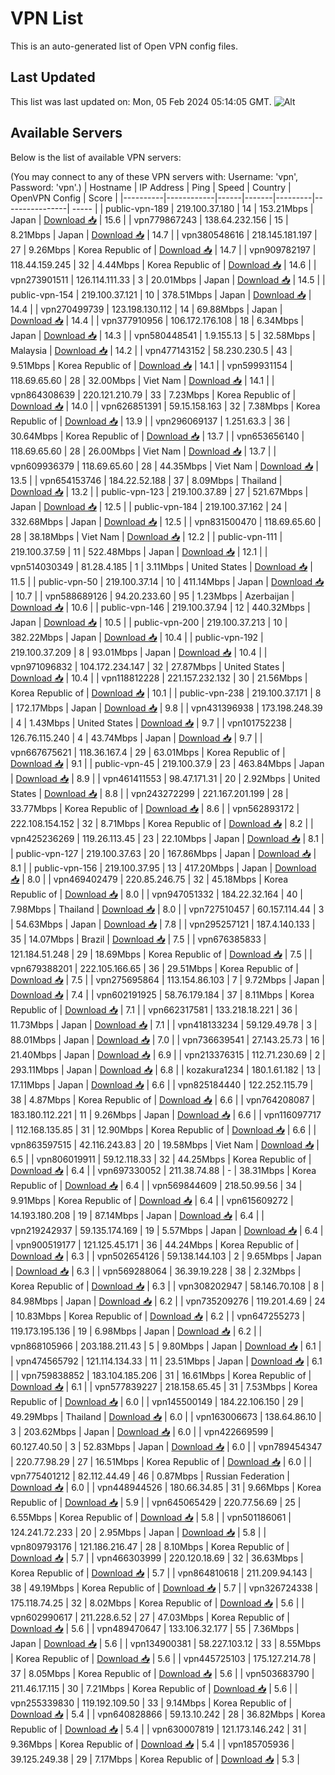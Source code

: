 # VPN List

This is an auto-generated list of Open VPN config files.

## Last Updated

This list was last updated on: Mon, 05 Feb 2024 05:14:05 GMT.
![Alt](https://repobeats.axiom.co/api/embed/186b98318ef1479477931607c1ad7d823f12451f.svg "Repobeats analytics image")

## Available Servers

Below is the list of available VPN servers:

(You may connect to any of these VPN servers with: Username: 'vpn', Password: 'vpn'.)
| Hostname | IP Address | Ping | Speed | Country | OpenVPN Config | Score |
|----------|------------|------|-------|---------|----------------| ----- |
| public-vpn-189 | 219.100.37.180 | 14 | 153.21Mbps | Japan | [Download 📥](./configs/server_0_JP.ovpn) | 15.6 |
| vpn779867243 | 138.64.232.156 | 15 | 8.21Mbps | Japan | [Download 📥](./configs/server_1_JP.ovpn) | 14.7 |
| vpn380548616 | 218.145.181.197 | 27 | 9.26Mbps | Korea Republic of | [Download 📥](./configs/server_2_KR.ovpn) | 14.7 |
| vpn909782197 | 118.44.159.245 | 32 | 4.44Mbps | Korea Republic of | [Download 📥](./configs/server_3_KR.ovpn) | 14.6 |
| vpn273901511 | 126.114.111.33 | 3 | 20.01Mbps | Japan | [Download 📥](./configs/server_4_JP.ovpn) | 14.5 |
| public-vpn-154 | 219.100.37.121 | 10 | 378.51Mbps | Japan | [Download 📥](./configs/server_5_JP.ovpn) | 14.4 |
| vpn270499739 | 123.198.130.112 | 14 | 69.88Mbps | Japan | [Download 📥](./configs/server_6_JP.ovpn) | 14.4 |
| vpn377910956 | 106.172.176.108 | 18 | 6.34Mbps | Japan | [Download 📥](./configs/server_7_JP.ovpn) | 14.3 |
| vpn580448541 | 1.9.155.13 | 5 | 32.58Mbps | Malaysia | [Download 📥](./configs/server_8_MY.ovpn) | 14.2 |
| vpn477143152 | 58.230.230.5 | 43 | 9.51Mbps | Korea Republic of | [Download 📥](./configs/server_9_KR.ovpn) | 14.1 |
| vpn599931154 | 118.69.65.60 | 28 | 32.00Mbps | Viet Nam | [Download 📥](./configs/server_10_VN.ovpn) | 14.1 |
| vpn864308639 | 220.121.210.79 | 33 | 7.23Mbps | Korea Republic of | [Download 📥](./configs/server_11_KR.ovpn) | 14.0 |
| vpn626851391 | 59.15.158.163 | 32 | 7.38Mbps | Korea Republic of | [Download 📥](./configs/server_12_KR.ovpn) | 13.9 |
| vpn296069137 | 1.251.63.3 | 36 | 30.64Mbps | Korea Republic of | [Download 📥](./configs/server_13_KR.ovpn) | 13.7 |
| vpn653656140 | 118.69.65.60 | 28 | 26.00Mbps | Viet Nam | [Download 📥](./configs/server_14_VN.ovpn) | 13.7 |
| vpn609936379 | 118.69.65.60 | 28 | 44.35Mbps | Viet Nam | [Download 📥](./configs/server_15_VN.ovpn) | 13.5 |
| vpn654153746 | 184.22.52.188 | 37 | 8.09Mbps | Thailand | [Download 📥](./configs/server_16_TH.ovpn) | 13.2 |
| public-vpn-123 | 219.100.37.89 | 27 | 521.67Mbps | Japan | [Download 📥](./configs/server_17_JP.ovpn) | 12.5 |
| public-vpn-184 | 219.100.37.162 | 24 | 332.68Mbps | Japan | [Download 📥](./configs/server_18_JP.ovpn) | 12.5 |
| vpn831500470 | 118.69.65.60 | 28 | 38.18Mbps | Viet Nam | [Download 📥](./configs/server_19_VN.ovpn) | 12.2 |
| public-vpn-111 | 219.100.37.59 | 11 | 522.48Mbps | Japan | [Download 📥](./configs/server_20_JP.ovpn) | 12.1 |
| vpn514030349 | 81.28.4.185 | 1 | 3.11Mbps | United States | [Download 📥](./configs/server_21_US.ovpn) | 11.5 |
| public-vpn-50 | 219.100.37.14 | 10 | 411.14Mbps | Japan | [Download 📥](./configs/server_22_JP.ovpn) | 10.7 |
| vpn588689126 | 94.20.233.60 | 95 | 1.23Mbps | Azerbaijan | [Download 📥](./configs/server_23_AZ.ovpn) | 10.6 |
| public-vpn-146 | 219.100.37.94 | 12 | 440.32Mbps | Japan | [Download 📥](./configs/server_24_JP.ovpn) | 10.5 |
| public-vpn-200 | 219.100.37.213 | 10 | 382.22Mbps | Japan | [Download 📥](./configs/server_25_JP.ovpn) | 10.4 |
| public-vpn-192 | 219.100.37.209 | 8 | 93.01Mbps | Japan | [Download 📥](./configs/server_26_JP.ovpn) | 10.4 |
| vpn971096832 | 104.172.234.147 | 32 | 27.87Mbps | United States | [Download 📥](./configs/server_27_US.ovpn) | 10.4 |
| vpn118812228 | 221.157.232.132 | 30 | 21.56Mbps | Korea Republic of | [Download 📥](./configs/server_28_KR.ovpn) | 10.1 |
| public-vpn-238 | 219.100.37.171 | 8 | 172.17Mbps | Japan | [Download 📥](./configs/server_29_JP.ovpn) | 9.8 |
| vpn431396938 | 173.198.248.39 | 4 | 1.43Mbps | United States | [Download 📥](./configs/server_30_US.ovpn) | 9.7 |
| vpn101752238 | 126.76.115.240 | 4 | 43.74Mbps | Japan | [Download 📥](./configs/server_31_JP.ovpn) | 9.7 |
| vpn667675621 | 118.36.167.4 | 29 | 63.01Mbps | Korea Republic of | [Download 📥](./configs/server_32_KR.ovpn) | 9.1 |
| public-vpn-45 | 219.100.37.9 | 23 | 463.84Mbps | Japan | [Download 📥](./configs/server_33_JP.ovpn) | 8.9 |
| vpn461411553 | 98.47.171.31 | 20 | 2.92Mbps | United States | [Download 📥](./configs/server_34_US.ovpn) | 8.8 |
| vpn243272299 | 221.167.201.199 | 28 | 33.77Mbps | Korea Republic of | [Download 📥](./configs/server_35_KR.ovpn) | 8.6 |
| vpn562893172 | 222.108.154.152 | 32 | 8.71Mbps | Korea Republic of | [Download 📥](./configs/server_36_KR.ovpn) | 8.2 |
| vpn425236269 | 119.26.113.45 | 23 | 22.10Mbps | Japan | [Download 📥](./configs/server_37_JP.ovpn) | 8.1 |
| public-vpn-127 | 219.100.37.63 | 20 | 167.86Mbps | Japan | [Download 📥](./configs/server_38_JP.ovpn) | 8.1 |
| public-vpn-156 | 219.100.37.95 | 13 | 417.20Mbps | Japan | [Download 📥](./configs/server_39_JP.ovpn) | 8.0 |
| vpn469402479 | 220.85.246.75 | 32 | 45.18Mbps | Korea Republic of | [Download 📥](./configs/server_40_KR.ovpn) | 8.0 |
| vpn947051332 | 184.22.32.164 | 40 | 7.98Mbps | Thailand | [Download 📥](./configs/server_41_TH.ovpn) | 8.0 |
| vpn727510457 | 60.157.114.44 | 3 | 54.63Mbps | Japan | [Download 📥](./configs/server_42_JP.ovpn) | 7.8 |
| vpn295257121 | 187.4.140.133 | 35 | 14.07Mbps | Brazil | [Download 📥](./configs/server_43_BR.ovpn) | 7.5 |
| vpn676385833 | 121.184.51.248 | 29 | 18.69Mbps | Korea Republic of | [Download 📥](./configs/server_44_KR.ovpn) | 7.5 |
| vpn679388201 | 222.105.166.65 | 36 | 29.51Mbps | Korea Republic of | [Download 📥](./configs/server_45_KR.ovpn) | 7.5 |
| vpn275695864 | 113.154.86.103 | 7 | 9.72Mbps | Japan | [Download 📥](./configs/server_46_JP.ovpn) | 7.4 |
| vpn602191925 | 58.76.179.184 | 37 | 8.11Mbps | Korea Republic of | [Download 📥](./configs/server_47_KR.ovpn) | 7.1 |
| vpn662317581 | 133.218.18.221 | 36 | 11.73Mbps | Japan | [Download 📥](./configs/server_48_JP.ovpn) | 7.1 |
| vpn418133234 | 59.129.49.78 | 3 | 88.01Mbps | Japan | [Download 📥](./configs/server_49_JP.ovpn) | 7.0 |
| vpn736639541 | 27.143.25.73 | 16 | 21.40Mbps | Japan | [Download 📥](./configs/server_50_JP.ovpn) | 6.9 |
| vpn213376315 | 112.71.230.69 | 2 | 293.11Mbps | Japan | [Download 📥](./configs/server_51_JP.ovpn) | 6.8 |
| kozakura1234 | 180.1.61.182 | 13 | 17.11Mbps | Japan | [Download 📥](./configs/server_52_JP.ovpn) | 6.6 |
| vpn825184440 | 122.252.115.79 | 38 | 4.87Mbps | Korea Republic of | [Download 📥](./configs/server_53_KR.ovpn) | 6.6 |
| vpn764208087 | 183.180.112.221 | 11 | 9.26Mbps | Japan | [Download 📥](./configs/server_54_JP.ovpn) | 6.6 |
| vpn116097717 | 112.168.135.85 | 31 | 12.90Mbps | Korea Republic of | [Download 📥](./configs/server_55_KR.ovpn) | 6.6 |
| vpn863597515 | 42.116.243.83 | 20 | 19.58Mbps | Viet Nam | [Download 📥](./configs/server_56_VN.ovpn) | 6.5 |
| vpn806019911 | 59.12.118.33 | 32 | 44.25Mbps | Korea Republic of | [Download 📥](./configs/server_57_KR.ovpn) | 6.4 |
| vpn697330052 | 211.38.74.88 | - | 38.31Mbps | Korea Republic of | [Download 📥](./configs/server_58_KR.ovpn) | 6.4 |
| vpn569844609 | 218.50.99.56 | 34 | 9.91Mbps | Korea Republic of | [Download 📥](./configs/server_59_KR.ovpn) | 6.4 |
| vpn615609272 | 14.193.180.208 | 19 | 87.14Mbps | Japan | [Download 📥](./configs/server_60_JP.ovpn) | 6.4 |
| vpn219242937 | 59.135.174.169 | 19 | 5.57Mbps | Japan | [Download 📥](./configs/server_61_JP.ovpn) | 6.4 |
| vpn900519177 | 121.125.45.171 | 36 | 44.24Mbps | Korea Republic of | [Download 📥](./configs/server_62_KR.ovpn) | 6.3 |
| vpn502654126 | 59.138.144.103 | 2 | 9.65Mbps | Japan | [Download 📥](./configs/server_63_JP.ovpn) | 6.3 |
| vpn569288064 | 36.39.19.228 | 38 | 2.32Mbps | Korea Republic of | [Download 📥](./configs/server_64_KR.ovpn) | 6.3 |
| vpn308202947 | 58.146.70.108 | 8 | 84.98Mbps | Japan | [Download 📥](./configs/server_65_JP.ovpn) | 6.2 |
| vpn735209276 | 119.201.4.69 | 24 | 10.83Mbps | Korea Republic of | [Download 📥](./configs/server_66_KR.ovpn) | 6.2 |
| vpn647255273 | 119.173.195.136 | 19 | 6.98Mbps | Japan | [Download 📥](./configs/server_67_JP.ovpn) | 6.2 |
| vpn868105966 | 203.188.211.43 | 5 | 9.80Mbps | Japan | [Download 📥](./configs/server_68_JP.ovpn) | 6.1 |
| vpn474565792 | 121.114.134.33 | 11 | 23.51Mbps | Japan | [Download 📥](./configs/server_69_JP.ovpn) | 6.1 |
| vpn759838852 | 183.104.185.206 | 31 | 16.61Mbps | Korea Republic of | [Download 📥](./configs/server_70_KR.ovpn) | 6.1 |
| vpn577839227 | 218.158.65.45 | 31 | 7.53Mbps | Korea Republic of | [Download 📥](./configs/server_71_KR.ovpn) | 6.0 |
| vpn145500149 | 184.22.106.150 | 29 | 49.29Mbps | Thailand | [Download 📥](./configs/server_72_TH.ovpn) | 6.0 |
| vpn163006673 | 138.64.86.10 | 3 | 203.62Mbps | Japan | [Download 📥](./configs/server_73_JP.ovpn) | 6.0 |
| vpn422669599 | 60.127.40.50 | 3 | 52.83Mbps | Japan | [Download 📥](./configs/server_74_JP.ovpn) | 6.0 |
| vpn789454347 | 220.77.98.29 | 27 | 16.51Mbps | Korea Republic of | [Download 📥](./configs/server_75_KR.ovpn) | 6.0 |
| vpn775401212 | 82.112.44.49 | 46 | 0.87Mbps | Russian Federation | [Download 📥](./configs/server_76_RU.ovpn) | 6.0 |
| vpn448944526 | 180.66.34.85 | 31 | 9.66Mbps | Korea Republic of | [Download 📥](./configs/server_77_KR.ovpn) | 5.9 |
| vpn645065429 | 220.77.56.69 | 25 | 6.55Mbps | Korea Republic of | [Download 📥](./configs/server_78_KR.ovpn) | 5.8 |
| vpn501186061 | 124.241.72.233 | 20 | 2.95Mbps | Japan | [Download 📥](./configs/server_79_JP.ovpn) | 5.8 |
| vpn809793176 | 121.186.216.47 | 28 | 8.10Mbps | Korea Republic of | [Download 📥](./configs/server_80_KR.ovpn) | 5.7 |
| vpn466303999 | 220.120.18.69 | 32 | 36.63Mbps | Korea Republic of | [Download 📥](./configs/server_81_KR.ovpn) | 5.7 |
| vpn864810618 | 211.209.94.143 | 38 | 49.19Mbps | Korea Republic of | [Download 📥](./configs/server_82_KR.ovpn) | 5.7 |
| vpn326724338 | 175.118.74.25 | 32 | 8.02Mbps | Korea Republic of | [Download 📥](./configs/server_83_KR.ovpn) | 5.6 |
| vpn602990617 | 211.228.6.52 | 27 | 47.03Mbps | Korea Republic of | [Download 📥](./configs/server_84_KR.ovpn) | 5.6 |
| vpn489470647 | 133.106.32.177 | 55 | 7.36Mbps | Japan | [Download 📥](./configs/server_85_JP.ovpn) | 5.6 |
| vpn134900381 | 58.227.103.12 | 33 | 8.55Mbps | Korea Republic of | [Download 📥](./configs/server_86_KR.ovpn) | 5.6 |
| vpn445725103 | 175.127.214.78 | 37 | 8.05Mbps | Korea Republic of | [Download 📥](./configs/server_87_KR.ovpn) | 5.6 |
| vpn503683790 | 211.46.17.115 | 30 | 7.21Mbps | Korea Republic of | [Download 📥](./configs/server_88_KR.ovpn) | 5.6 |
| vpn255339830 | 119.192.109.50 | 33 | 9.14Mbps | Korea Republic of | [Download 📥](./configs/server_89_KR.ovpn) | 5.4 |
| vpn640828866 | 59.13.10.242 | 28 | 36.82Mbps | Korea Republic of | [Download 📥](./configs/server_90_KR.ovpn) | 5.4 |
| vpn630007819 | 121.173.146.242 | 31 | 9.36Mbps | Korea Republic of | [Download 📥](./configs/server_91_KR.ovpn) | 5.4 |
| vpn185705936 | 39.125.249.38 | 29 | 7.17Mbps | Korea Republic of | [Download 📥](./configs/server_92_KR.ovpn) | 5.3 |
